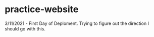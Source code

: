 # practice-website
3/11/2021 - First Day of Deploment. Trying to figure out the direction I should go with this. 
